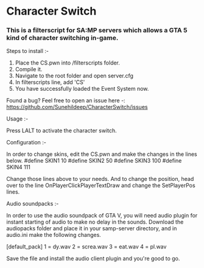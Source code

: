 # Character Switch
### This is a filterscript for SA:MP servers which allows a GTA 5 kind of character switching in-game.

Steps to install :-

1. Place the CS.pwn into /filterscripts folder.
2. Compile it.
3. Navigate to the root folder and open server.cfg
4. In filterscripts line, add 'CS'
5. You have successfully loaded the Event System now.

Found a bug? Feel free to open an issue here -: https://github.com/Sunehildeep/CharacterSwitch/issues

Usage :-

Press LALT to activate the character switch.

Configuration :-

In order to change skins, edit the CS.pwn and make the changes in the lines below.
#define SKIN1   10
#define SKIN2   50
#define SKIN3   100
#define SKIN4   111

Change those lines above to your needs. And to change the position, head over to the line OnPlayerClickPlayerTextDraw and change the 
SetPlayerPos lines.

Audio soundpacks :-

In order to use the audio soundpack of GTA V, you will need audio plugin for instant starting of audio to make no delay in the sounds.
Download the audiopacks folder and place it in your samp-server directory, and in audio.ini make the following changes.

[default_pack]
1 = dy.wav
2 = screa.wav
3 = eat.wav
4 = pl.wav

Save the file and install the audio client plugin and you're good to go.
